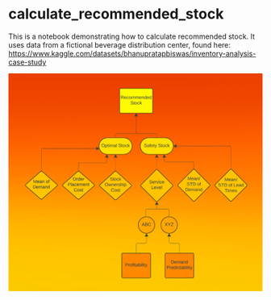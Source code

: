# calculate_recommended_stock
This is a notebook demonstrating how to calculate recommended stock.
It uses data from a fictional beverage distribution center, found here: https://www.kaggle.com/datasets/bhanupratapbiswas/inventory-analysis-case-study

![](https://github.com/spearitual/calculate_recommended_stock/blob/main/Recommended%20Stock%20Breakdown.png)
